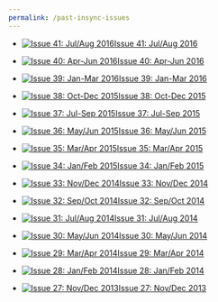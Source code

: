 ```yaml
---
permalink: /past-insync-issues
---
```



-   [![Issue 41: Jul/Aug 2016](https://www.customs.gov.sg/-/media/cus/images/insync/thumbnail/insync_issue41_thumbnail.gif)Issue 41: Jul/Aug 2016](https://www.customs.gov.sg/-/media/cus/files/insync/issue41/index.html?la=en)

-   [![Issue 40: Apr-Jun 2016](https://www.customs.gov.sg/-/media/cus/images/insync/thumbnail/insync_issue40_thumbnail.gif)Issue 40: Apr-Jun 2016](https://www.customs.gov.sg/-/media/cus/files/insync/issue40/index.html?la=en)

-   [![Issue 39: Jan-Mar 2016](https://www.customs.gov.sg/-/media/cus/images/insync/thumbnail/insync_issue39_thumbnail.jpg)Issue 39: Jan-Mar 2016](https://www.customs.gov.sg/-/media/cus/files/insync/issue39/index.html?la=en)

-   [![Issue 38: Oct-Dec 2015](https://www.customs.gov.sg/-/media/cus/images/insync/thumbnail/insync_issue38_thumbnail.jpg)Issue 38: Oct-Dec 2015](https://www.customs.gov.sg/-/media/cus/files/insync/issue38/index.html?la=en)

-   [![Issue 37: Jul-Sep 2015](https://www.customs.gov.sg/-/media/cus/images/insync/thumbnail/insync_issue37_thumbnail.jpg)Issue 37: Jul-Sep 2015](https://www.customs.gov.sg/-/media/cus/files/insync/issue37/index.html?la=en)

-   [![Issue 36: May/Jun 2015](https://www.customs.gov.sg/-/media/cus/images/insync/thumbnail/insync_issue36_thumbnail.jpg)Issue 36: May/Jun 2015](https://www.customs.gov.sg/-/media/cus/files/insync/issue36/index.html?la=en)

-   [![Issue 35: Mar/Apr 2015](https://www.customs.gov.sg/-/media/cus/images/insync/thumbnail/issue35_thumbnail.gif)Issue 35: Mar/Apr 2015](https://www.customs.gov.sg/-/media/cus/files/insync/issue35/index.html?la=en)

-   [![Issue 34: Jan/Feb 2015](https://www.customs.gov.sg/-/media/cus/images/insync/thumbnail/issue34_thumbnail.gif)Issue 34: Jan/Feb 2015](https://www.customs.gov.sg/-/media/cus/files/insync/issue34/index.html?la=en)

-   [![Issue 33: Nov/Dec 2014](https://www.customs.gov.sg/-/media/cus/images/insync/thumbnail/issue33_thumbnail.gif)Issue 33: Nov/Dec 2014](https://www.customs.gov.sg/-/media/cus/files/insync/issue33/index.html?la=en)

-   [![Issue 32: Sep/Oct 2014](https://www.customs.gov.sg/-/media/cus/images/insync/thumbnail/issue32_thumbnail.jpg)Issue 32: Sep/Oct 2014](https://www.customs.gov.sg/-/media/cus/files/insync/issue32/index.html?la=en)

-   [![Issue 31: Jul/Aug 2014](https://www.customs.gov.sg/-/media/cus/images/insync/thumbnail/issue31_thumbnail.jpg)Issue 31: Jul/Aug 2014](https://www.customs.gov.sg/-/media/cus/files/insync/issue31/index.html?la=en)

-   [![Issue 30: May/Jun 2014](https://www.customs.gov.sg/-/media/cus/images/insync/thumbnail/issue30_thumbnail.jpg)Issue 30: May/Jun 2014](https://www.customs.gov.sg/-/media/cus/files/insync/issue30/index.html?la=en)

-   [![Issue 29: Mar/Apr 2014](https://www.customs.gov.sg/-/media/cus/images/insync/thumbnail/issue29_thumbnail.jpg)Issue 29: Mar/Apr 2014](https://www.customs.gov.sg/-/media/cus/files/insync/issue29/index.html?la=en)

-   [![Issue 28: Jan/Feb 2014](https://www.customs.gov.sg/-/media/cus/images/insync/thumbnail/issue28_thumbnail.jpg)Issue 28: Jan/Feb 2014](https://www.customs.gov.sg/-/media/cus/files/insync/issue28/index.html?la=en)

-   [![Issue 27: Nov/Dec 2013](https://www.customs.gov.sg/-/media/cus/images/insync/thumbnail/issue27_thumbnail.jpg)Issue 27: Nov/Dec 2013](https://www.customs.gov.sg/-/media/cus/files/insync/issue27/index.html?la=en)
